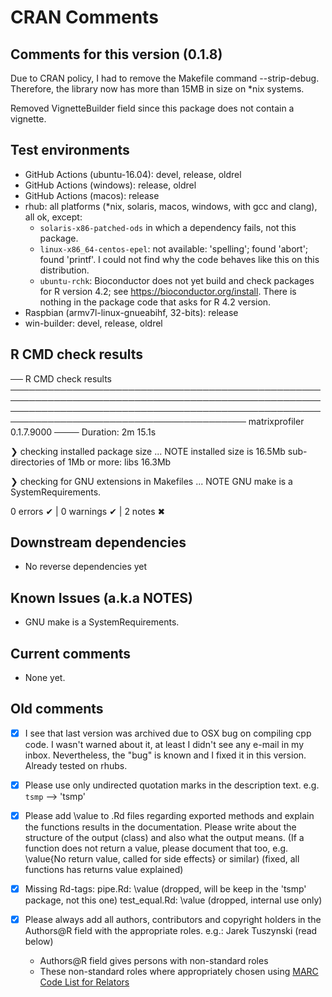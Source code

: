 # CRAN Comments

## Comments for this version (0.1.8)

Due to CRAN policy, I had to remove the Makefile command --strip-debug.
Therefore, the library now has more than 15MB in size on *nix systems.

Removed VignetteBuilder field since this package does not contain a vignette.

## Test environments

-   GitHub Actions (ubuntu-16.04): devel, release, oldrel
-   GitHub Actions (windows): release, oldrel
-   GitHub Actions (macos): release
-   rhub: all platforms (*nix, solaris, macos, windows, with gcc and clang), all ok,
  except:
    -   `solaris-x86-patched-ods` in which a dependency fails, not this package.
    -   `linux-x86_64-centos-epel`: not available: 'spelling'; found 'abort'; found 'printf'. I could not find why the code behaves like this on this distribution.
    -   `ubuntu-rchk`: Bioconductor does not yet build and check packages for R version 4.2; see <https://bioconductor.org/install>. There is nothing in the package code that asks for R 4.2 version.
-   Raspbian (armv7l-linux-gnueabihf, 32-bits): release
-   win-builder: devel, release, oldrel

## R CMD check results

── R CMD check results ──────────────────────────────────────────────────────────────────────────────────────────────────────────────────────────────────────────────────────────────────────────────────────────── matrixprofiler 0.1.7.9000 ────
Duration: 2m 15.1s

❯ checking installed package size ... NOTE
    installed size is 16.5Mb
    sub-directories of 1Mb or more:
      libs  16.3Mb

❯ checking for GNU extensions in Makefiles ... NOTE
  GNU make is a SystemRequirements.

0 errors ✔ | 0 warnings ✔ | 2 notes ✖

## Downstream dependencies

-   No reverse dependencies yet

## Known Issues (a.k.a NOTES)

-   GNU make is a SystemRequirements.

## Current comments

-   None yet.

## Old comments

-   [x] I see that last version was archived due to OSX bug on compiling cpp code. I wasn't warned about it, at least I didn't see any e-mail in my inbox. Nevertheless, the "bug" is known and I fixed it in this version. Already tested on rhubs.

-   [x] Please use only undirected quotation marks in the description text.
  e.g. `tsmp` --> 'tsmp'

-   [x] Please add \value to .Rd files regarding exported methods and explain
  the functions results in the documentation. Please write about the
  structure of the output (class) and also what the output means. (If a
  function does not return a value, please document that too, e.g.
  \value{No return value, called for side effects} or similar) (fixed, all functions has returns value explained)

-   [x] Missing Rd-tags:
         pipe.Rd: \value (dropped, will be keep in the 'tsmp' package, not this one)
         test_equal.Rd: \value (dropped, internal use only)

-   [x] Please always add all authors, contributors and copyright holders in the
  Authors@R field with the appropriate roles.
  e.g.: Jarek Tuszynski (read below)

    -   Authors@R field gives persons with non-standard roles
    -   These non-standard roles where appropriately chosen using [MARC Code List for Relators](https://www.loc.gov/marc/relators/relaterm.html)
